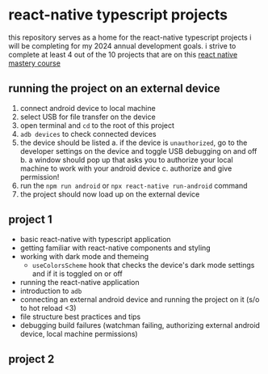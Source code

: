 # react-native typescript projects
this repository serves as a home for the react-native typescript projects i will be completing for my 2024 annual development goals. i strive to complete at least 4 out of the 10 projects that are on this [react native mastery course](https://www.youtube.com/watch?v=kGtEax1WQFg&list=PLRAV69dS1uWSjBBJ-egNNOd4mdblt1P4c&index=2)

## running the project on an external device
1. connect android device to local machine
2. select USB for file transfer on the device
3. open terminal and `cd` to the root of this project
4. `adb devices` to check connected devices
5. the device should be listed
  a. if the device is `unauthorized`, go to the developer settings on the device and toggle USB debugging on and off
  b. a window should pop up that asks you to authorize your local machine to work with your android device
  c. authorize and give permission!
6. run the `npm run android` or `npx react-native run-android` command
7. the project should now load up on the external device

## project 1
- basic react-native with typescript application
- getting familiar with react-native components and styling
- working with dark mode and themeing
  - `useColorsScheme` hook that checks the device's dark mode settings and if it is toggled on or off
- running the react-native application
- introduction to `adb`
- connecting an external android device and running the project on it (s/o to hot reload <3)
- file structure best practices and tips
- debugging build failures (watchman failing, authorizing external android device, local machine permissions)

## project 2